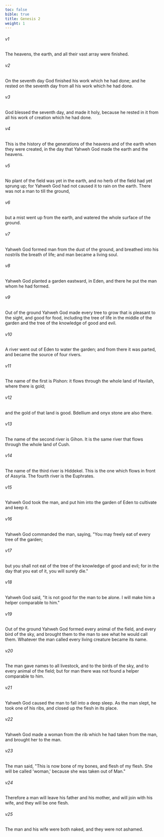 ```yaml
---
toc: false
bible: true
title: Genesis 2
weight: 1
---
```


###### v1
The heavens, the earth, and all their vast array were finished.

###### v2
On the seventh day God finished his work which he had done; and he rested on the seventh day from all his work which he had done.

###### v3
God blessed the seventh day, and made it holy, because he rested in it from all his work of creation which he had done.

###### v4
This is the history of the generations of the heavens and of the earth when they were created, in the day that Yahweh God made the earth and the heavens.

###### v5
No plant of the field was yet in the earth, and no herb of the field had yet sprung up; for Yahweh God had not caused it to rain on the earth. There was not a man to till the ground,

###### v6
but a mist went up from the earth, and watered the whole surface of the ground.

###### v7
Yahweh God formed man from the dust of the ground, and breathed into his nostrils the breath of life; and man became a living soul.

###### v8
Yahweh God planted a garden eastward, in Eden, and there he put the man whom he had formed.

###### v9
Out of the ground Yahweh God made every tree to grow that is pleasant to the sight, and good for food, including the tree of life in the middle of the garden and the tree of the knowledge of good and evil.

###### v10
A river went out of Eden to water the garden; and from there it was parted, and became the source of four rivers.

###### v11
The name of the first is Pishon: it flows through the whole land of Havilah, where there is gold;

###### v12
and the gold of that land is good. Bdellium and onyx stone are also there.

###### v13
The name of the second river is Gihon. It is the same river that flows through the whole land of Cush.

###### v14
The name of the third river is Hiddekel. This is the one which flows in front of Assyria. The fourth river is the Euphrates.

###### v15
Yahweh God took the man, and put him into the garden of Eden to cultivate and keep it.

###### v16
Yahweh God commanded the man, saying, "You may freely eat of every tree of the garden;

###### v17
but you shall not eat of the tree of the knowledge of good and evil; for in the day that you eat of it, you will surely die."

###### v18
Yahweh God said, "It is not good for the man to be alone. I will make him a helper comparable to him."

###### v19
Out of the ground Yahweh God formed every animal of the field, and every bird of the sky, and brought them to the man to see what he would call them. Whatever the man called every living creature became its name.

###### v20
The man gave names to all livestock, and to the birds of the sky, and to every animal of the field; but for man there was not found a helper comparable to him.

###### v21
Yahweh God caused the man to fall into a deep sleep. As the man slept, he took one of his ribs, and closed up the flesh in its place.

###### v22
Yahweh God made a woman from the rib which he had taken from the man, and brought her to the man.

###### v23
The man said, "This is now bone of my bones, and flesh of my flesh. She will be called 'woman,' because she was taken out of Man."

###### v24
Therefore a man will leave his father and his mother, and will join with his wife, and they will be one flesh.

###### v25
The man and his wife were both naked, and they were not ashamed.

